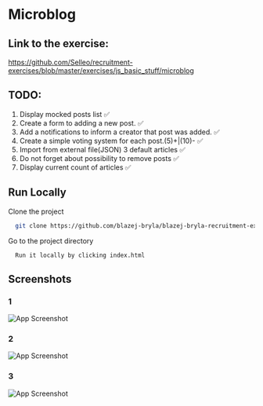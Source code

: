 
# Microblog

## Link to the exercise:

https://github.com/Selleo/recruitment-exercises/blob/master/exercises/js_basic_stuff/microblog

## TODO:
1. Display mocked posts list ✅
2. Create a form to adding a new post. ✅
3. Add a notifications to inform a creator that post was added. ✅
4. Create a simple voting system for each post.(5)+|(10)- ✅
5. Import from external file(JSON) 3 default articles ✅
6. Do not forget about possibility to remove posts ✅
7. Display current count of articles ✅




## Run Locally

Clone the project

```bash
  git clone https://github.com/blazej-bryla/blazej-bryla-recruitment-exercises/tree/main/microblog
```

Go to the project directory


```
  Run it locally by clicking index.html
```




## Screenshots

### 1
![App Screenshot](https://iili.io/HgnacXV.png)

### 2
![App Screenshot](https://iili.io/Hgnlll1.png)

### 3
![App Screenshot](https://iili.io/HgnG5kF.png)
